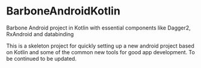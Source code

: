 # BarboneAndroidKotlin
Barbone Android project in Kotlin with essential components like Dagger2, RxAndroid and databinding

This is a skeleton project for quickly setting up a new android project based on Kotlin and some of the common new tools for good app development.
To be continued to be updated.
